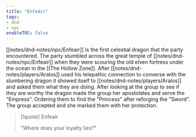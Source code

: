 ```yaml
---
title: "Enfeáir"
tags:
- dnd
- npc
enableTOC: false
---
```


[[notes/dnd-notes/npc/Enfeair]] Is the first celestial dragon that the party encountered. The party stumbled across the great temple of [[notes/dnd-notes/npc/Enfeair]] when they were scouring the old elven fortress under the ocean in the [[The Hollow Zone]]. After [[notes/dnd-notes/players/Aralos]] used his telepathic connection to converse with the slumbering dragon it showed itself to [[notes/dnd-notes/players/Aralos]] and asked them what they are doing. After looking at the group to see if they are worthy the dragon made the group her apostolates and serve the "Empress". Ordering them to find the "Princess" after reforging the "Sword". The group accepted and she marked them with her protection.

>[!quote] Enfeair
>
>"Where does your loyalty lies?"